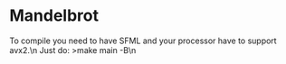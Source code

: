 # Mandelbrot

To compile you need to have SFML and your processor have to support avx2.\n
Just do: >make main -B\n
